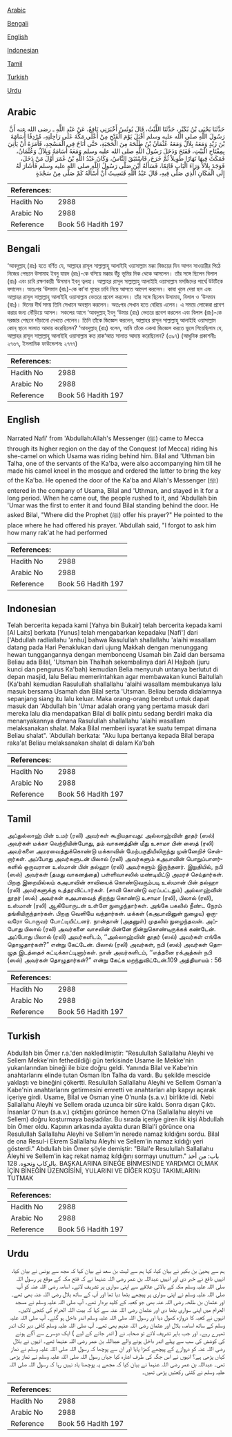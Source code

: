 [Arabic](#arabic)

[Bengali](#bengali)

[English](#english)

[Indonesian](#indonesian)

[Tamil](#tamil)

[Turkish](#turkish)

[Urdu](#urdu)

## Arabic


<div dir="rtl" lang="ar" style={{fontSize:'larger',backgroundColor:'#f8f9fa',padding:20}}>
حَدَّثَنَا يَحْيَى بْنُ بُكَيْرٍ، حَدَّثَنَا اللَّيْثُ، قَالَ يُونُسُ أَخْبَرَنِي نَافِعٌ، عَنْ عَبْدِ اللَّهِ ـ رضى الله عنه أَنَّ رَسُولَ اللَّهِ صلى الله عليه وسلم أَقْبَلَ يَوْمَ الْفَتْحِ مِنْ أَعْلَى مَكَّةَ عَلَى رَاحِلَتِهِ، مُرْدِفًا أُسَامَةَ بْنَ زَيْدٍ وَمَعَهُ بِلاَلٌ وَمَعَهُ عُثْمَانُ بْنُ طَلْحَةَ مِنَ الْحَجَبَةِ، حَتَّى أَنَاخَ فِي الْمَسْجِدِ، فَأَمَرَهُ أَنْ يَأْتِيَ بِمِفْتَاحِ الْبَيْتِ، فَفَتَحَ وَدَخَلَ رَسُولُ اللَّهِ صلى الله عليه وسلم وَمَعَهُ أُسَامَةُ وَبِلاَلٌ وَعُثْمَانُ، فَمَكَثَ فِيهَا نَهَارًا طَوِيلاً ثُمَّ خَرَجَ، فَاسْتَبَقَ النَّاسُ، وَكَانَ عَبْدُ اللَّهِ بْنُ عُمَرَ أَوَّلَ مَنْ دَخَلَ، فَوَجَدَ بِلاَلاً وَرَاءَ الْبَابِ قَائِمًا، فَسَأَلَهُ أَيْنَ صَلَّى رَسُولُ اللَّهِ صلى الله عليه وسلم فَأَشَارَ لَهُ إِلَى الْمَكَانِ الَّذِي صَلَّى فِيهِ، قَالَ عَبْدُ اللَّهِ فَنَسِيتُ أَنْ أَسْأَلَهُ كَمْ صَلَّى مِنْ سَجْدَةٍ
</div>
<div style={{backgroundColor:'#f8f9fa',padding:20, marginBottom: 10}}><table> <thead> <tr> <th>References:</th> <th></th> </tr> </thead> <tbody><tr><td>Hadith No</td><td>2988</td></tr><tr><td>Arabic No</td><td>2988</td></tr><tr><td>Reference</td><td>Book 56 Hadith 197</td></tr></tbody></table></div>

## Bengali


<div dir="ltr" lang="bn" style={{fontSize:'larger',backgroundColor:'#f8f9fa',padding:20}}>
‘আবদুল্লাহ্ (রাঃ) হতে বর্ণিত যে, আল্লাহর রাসূল সাল্লাল্লাহু আলাইহি ওয়াসাল্লাম মক্কা বিজয়ের দিন আপন সাওয়ারীর পিঠে নিজের পেছনে উসামাহ ইবনু যায়দ (রাঃ)-কে বসিয়ে মক্কার উঁচু ভূমির দিক থেকে আসলেন। তাঁর সঙ্গে ছিলেন বিলাল (রাঃ) এবং চাবি রক্ষণকারী ‘উসমান ইবনু ত্বলহা। আল্লাহর রাসূল সাল্লাল্লাহু আলাইহি ওয়াসাল্লাম মসজিদের পার্শ্বে উটটিকে বসালেন। অতঃপর ‘উসমান (রাঃ)-কে কা’বা গৃহের চাবি নিয়ে আসতে আদেশ করলেন। কাবা খুলে দেয়া হল এবং আল্লাহর রাসূল সাল্লাল্লাহু আলাইহি ওয়াসাল্লাম ভেতরে প্রবেশ করলেন। তাঁর সঙ্গে ছিলেন উসামাহ, বিলাল ও ‘উসমান (রাঃ)। দিনের দীর্ঘ সময় তিনি সেখানে অবস্থান করলেন। অতঃপর সেখান হতে বেরিয়ে এলেন। এ সময়ে লোকেরা প্রবেশ করার জন্য দৌঁড়িয়ে আসল। সকলের আগে ‘আবদুল্লাহ্ ইবনু ‘উমার (রাঃ) ভেতরে প্রবেশ করলেন এবং বিলাল (রাঃ)-কে দরজার পেছনে দাঁড়ানো দেখতে পেলেন। তিনি তাঁকে জিজ্ঞেস করলেন, আল্লাহর রাসূল সাল্লাল্লাহু আলাইহি ওয়াসাল্লাম কোন্ স্থানে সালাত আদায় করেছিলেন? ‘আবদুল্লাহ্ (রাঃ) বলেন, আমি তাঁকে একথা জিজ্ঞেস করতে ভুলে গিয়েছিলাম যে, আল্লাহর রাসূল সাল্লাল্লাহু আলাইহি ওয়াসাল্লাম কত রাক‘আত সালাত আদায় করেছিলেন? (৩৯৭) (আধুনিক প্রকাশনীঃ ২৭৬৭, ইসলামিক ফাউন্ডেশনঃ ২৭৭৭)
</div>
<div style={{backgroundColor:'#f8f9fa',padding:20, marginBottom: 10}}><table> <thead> <tr> <th>References:</th> <th></th> </tr> </thead> <tbody><tr><td>Hadith No</td><td>2988</td></tr><tr><td>Arabic No</td><td>2988</td></tr><tr><td>Reference</td><td>Book 56 Hadith 197</td></tr></tbody></table></div>

## English


<div dir="ltr" lang="en" style={{fontSize:'larger',backgroundColor:'#f8f9fa',padding:20}}>
Narrated Nafi' from 'Abdullah:Allah's Messenger (ﷺ) came to Mecca through its higher region on the day of the Conquest (of Mecca) riding his she-camel on which Usama was riding behind him. Bilal and 'Uthman bin Talha, one of the servants of the Ka'ba, were also accompanying him till he made his camel kneel in the mosque and ordered the latter to bring the key of the Ka'ba. He opened the door of the Ka'ba and Allah's Messenger (ﷺ) entered in the company of Usama, Bilal and 'Uthman, and stayed in it for a long period. When he came out, the people rushed to it, and 'Abdullah bin 'Umar was the first to enter it and found Bilal standing behind the door. He asked Bilal, "Where did the Prophet (ﷺ) offer his prayer?" He pointed to the place where he had offered his prayer. 'Abdullah said, "I forgot to ask him how many rak'at he had performed
</div>
<div style={{backgroundColor:'#f8f9fa',padding:20, marginBottom: 10}}><table> <thead> <tr> <th>References:</th> <th></th> </tr> </thead> <tbody><tr><td>Hadith No</td><td>2988</td></tr><tr><td>Arabic No</td><td>2988</td></tr><tr><td>Reference</td><td>Book 56 Hadith 197</td></tr></tbody></table></div>

## Indonesian


<div dir="ltr" lang="id" style={{fontSize:'larger',backgroundColor:'#f8f9fa',padding:20}}>
Telah bercerita kepada kami [Yahya bin Bukair] telah bercerita kepada kami [Al Laits] berkata [Yunus] telah mengabarkan kepadaku [Nafi'] dari ['Abdullah radliallahu 'anhu] bahwa Rasulullah shallallahu 'alaihi wasallam datang pada Hari Penaklukan dari ujung Makkah dengan menunggang hewan tunggangannya dengan membonceng Usamah bin Zaid dan bersama Beliau ada Bilal, 'Utsman bin Thalhah sekembalinya dari Al Hajbah (juru kunci dan pengurus Ka'bah) kemudian Belia menyuruh untanya berlutut di depan masjid, lalu Beliau memerintahkan agar membawakan kunci Baitullah (Ka'bah) kemudian Rasulullah shallallahu 'alaihi wasallam membukanya lalu masuk bersama Usamah dan Bilal serta 'Utsman. Beliau berada didalamnya sepanjang siang itu lalu keluar. Maka orang-orang berebut untuk dapat masuk dan 'Abdullah bin 'Umar adalah orang yang pertama masuk dari mereka lalu dia mendapatkan Bilal di balik pintu sedang berdiri maka dia menanyakannya dimana Rasulullah shallallahu 'alaihi wasallam melaksanakan shalat. Maka Bilal memberi isyarat ke suatu tempat dimana Beliau shalat". 'Abdullah berkata: "Aku lupa bertanya kepada Bilal berapa raka'at Beliau melaksanakan shalat di dalam Ka'bah
</div>
<div style={{backgroundColor:'#f8f9fa',padding:20, marginBottom: 10}}><table> <thead> <tr> <th>References:</th> <th></th> </tr> </thead> <tbody><tr><td>Hadith No</td><td>2988</td></tr><tr><td>Arabic No</td><td>2988</td></tr><tr><td>Reference</td><td>Book 56 Hadith 197</td></tr></tbody></table></div>

## Tamil


<div dir="ltr" lang="ta" style={{fontSize:'larger',backgroundColor:'#f8f9fa',padding:20}}>
அப்துல்லாஹ் பின் உமர் (ரலி) அவர்கள் கூறியதாவது: அல்லாஹ்வின் தூதர் (ஸல்) அவர்கள் மக்கா வெற்றியின்போது, தம் வாகனத்தின் மீது உசாமா பின் ஸைத் (ரலி) அவர்களை அமரவைத்துக்கொண்டு மக்காவின் மேற்பகுதியிலிருந்து முன்னேறிச் சென்றார்கள். அப்போது அவர்களுடன் பிலால் (ரலி) அவர்களும் கஅபாவின் பொறுப்பாளர்களில் ஒருவரான உஸ்மான் பின் தல்ஹா (ரலி) அவர்களும் இருந்தனர். இறுதியில், நபி (ஸல்) அவர்கள் (தமது வாகனத்தை) பள்ளிவாசலில் மண்டியிட்டு அமரச் செய்தார்கள். பிறகு இறையில்லம் கஅபாவின் சாவியைக் கொண்டுவரும்படி உஸ்மான் பின் தல்ஹா (ரலி) அவர்களுக்கு உத்தரவிட்டார்கள். (சாவி கொண்டு வரப்பட்டதும்) அல்லாஹ்வின் தூதர் (ஸல்) அவர்கள் கஅபாவைத் திறந்து கொண்டு உசாமா (ரலி), பிலால் (ரலி), உஸ்மான் (ரலி) ஆகியோருடன் உள்ளே நுழைந்தார்கள். அங்கே பகலில் நீண்ட நேரம் தங்கியிருந்தார்கள். பிறகு வெளியே வந்தார்கள். மக்கள் (கஅபாவினுள் நுழைய) ஒருவரோ டொருவர் போட்டியிட்டனர். நான்தான் (அதனுள்) முதலில் நுழைந்தவன். அப்போது பிலால் (ரலி) அவர்களை வாசலின் பின்னே நின்றுகொண்டிருக்கக் கண்டேன். அப்போது பிலால் (ரலி) அவர்களிடம், ‘‘அல்லாஹ்வின் தூதர் (ஸல்) அவர்கள் எங்கே தொழுதார்கள்?” என்று கேட்டேன். பிலால் (ரலி) அவர்கள், நபி (ஸல்) அவர்கள் தொழுத இடத்தைச் சுட்டிக்காட்டினார்கள். நான் அவர்களிடம், ‘‘எத்தனை ரக்அத்கள் நபி (ஸல்) அவர்கள் தொழுதார்கள்?” என்று கேட்க மறந்துவிட்டேன்.109 அத்தியாயம் : 56
</div>
<div style={{backgroundColor:'#f8f9fa',padding:20, marginBottom: 10}}><table> <thead> <tr> <th>References:</th> <th></th> </tr> </thead> <tbody><tr><td>Hadith No</td><td>2988</td></tr><tr><td>Arabic No</td><td>2988</td></tr><tr><td>Reference</td><td>Book 56 Hadith 197</td></tr></tbody></table></div>

## Turkish


<div dir="ltr" lang="tr" style={{fontSize:'larger',backgroundColor:'#f8f9fa',padding:20}}>
Abdullah bin Ömer r.a.'den nakledilmiştir: "Resulullah Sallallahu Aleyhi ve Sellem Mekke'nin fethedildiği gün terkisinde Usame ile Mekke'nin yukarılarından bineği ile bize doğru geldi. Yanında Bilal ve Kabe'nin anahtarlarını elinde tutan Osman İbn Talha da vardı. Bu şekilde mescide yaklaştı ve bineğini çökertti. Resulullah Sallallahu Aleyhi ve Sellem Osman'a Kabe'nin anahtarlarını getirmesini emretti ve anahtarları alıp kapıyı açarak içeriye girdi. Usame, Bilal ve Osman yine O'nunla (s.a.v.) birlikte idi. Nebi Sallallahu Aleyhi ve Sellem orada uzunca bir süre kaldı. Sonra dışarı Çıktı. İnsanlar O'nun (s.a.v.) çıktığını görünce hemen O'na (Sallallahu aleyhi ve Sellem) doğru koşturmaya başladılar. Bu sırada içeriye giren ilk kişi Abdullah bin Ömer oldu. Kapının arkasında ayakta duran Bilal'i görünce ona Resulullah Sallallahu Aleyhi ve Sellem'in nerede namaz kıldığını sordu. Bilal de ona Resul-i Ekrem Sallallahu Aleyhi ve Sellem'in namaz kıldığı yeri gösterdi." Abdullah bin Ömer şöyle demiştir: "Bilal'e Resulullah Sallallahu Aleyhi ve Sellem'in kaç rekat namaz kıldığını sormayı unuttum." باب: من أخذ بالركاب ونحوه. 128. BAŞKALARINA BİNEĞE BİNMESİNDE YARDıMCI OLMAK İÇİN BİNEĞİN ÜZENGİSİNİ, YULARINI VE DİĞER KOŞU TAKIMLARINı TUTMAK
</div>
<div style={{backgroundColor:'#f8f9fa',padding:20, marginBottom: 10}}><table> <thead> <tr> <th>References:</th> <th></th> </tr> </thead> <tbody><tr><td>Hadith No</td><td>2988</td></tr><tr><td>Arabic No</td><td>2988</td></tr><tr><td>Reference</td><td>Book 56 Hadith 197</td></tr></tbody></table></div>

## Urdu


<div dir="rtl" lang="ur" style={{fontSize:'larger',backgroundColor:'#f8f9fa',padding:20}}>
ہم سے یحییٰ بن بکیر نے بیان کیا، کہا ہم سے لیث بن سعد نے بیان کیا کہ مجھ سے یونس نے بیان کیا، انہیں نافع نے خبر دی اور انہیں عبداللہ بن عمر رضی اللہ عنہما نے کہ فتح مکہ کے موقع پر رسول اللہ صلی اللہ علیہ وسلم مکہ کے بالائی علاقے سے اپنی سواری پر تشریف لائے۔ اسامہ رضی اللہ عنہ کو آپ صلی اللہ علیہ وسلم نے اپنی سواری پر پیچھے بٹھا دیا تھا اور آپ کے ساتھ بلال رضی اللہ عنہ بھی تھے۔ اور عثمان بن طلحہ رضی اللہ عنہ بھی جو کعبہ کے کلید بردار تھے۔ آپ صلی اللہ علیہ وسلم نے مسجد الحرام میں اپنی سواری بٹھا دی اور عثمان رضی اللہ عنہ سے کہا کہ بیت اللہ الحرام کی کنجی لائیں۔ انہوں نے کعبہ کا دروازہ کھول دیا اور رسول اللہ صلی اللہ علیہ وسلم اندر داخل ہو گئے۔ آپ صلی اللہ علیہ وسلم کے ساتھ اسامہ، بلال اور عثمان رضی اللہ عنہم بھی تھے۔ آپ صلی اللہ علیہ وسلم کافی دیر تک اندر ٹھہرے رہے۔ اور جب باہر تشریف لائے تو صحابہ نے ( اندر جانے کے لیے ) ایک دوسرے سے آگے ہونے کی کوشش کی سب سے پہلے اندر داخل ہونے والے عبداللہ بن عمر رضی اللہ عنہما تھے۔ انہوں نے بلال رضی اللہ عنہ کو دروازے کے پیچھے کھڑا پایا اور ان سے پوچھا کہ رسول اللہ صلی اللہ علیہ وسلم نے نماز کہاں پڑھی ہے؟ انہوں نے اس جگہ کی طرف اشارہ کیا جہاں رسول اللہ صلی اللہ علیہ وسلم نے نماز پڑھی تھی۔ عبداللہ بن عمر رضی اللہ عنہما نے بیان کیا کہ مجھے یہ پوچھنا یاد نہیں رہا کہ رسول اللہ صلی اللہ علیہ وسلم نے کتنی رکعتیں پڑھی تھیں۔
</div>
<div style={{backgroundColor:'#f8f9fa',padding:20, marginBottom: 10}}><table> <thead> <tr> <th>References:</th> <th></th> </tr> </thead> <tbody><tr><td>Hadith No</td><td>2988</td></tr><tr><td>Arabic No</td><td>2988</td></tr><tr><td>Reference</td><td>Book 56 Hadith 197</td></tr></tbody></table></div>